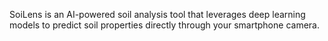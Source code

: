 SoiLens is an AI-powered soil analysis tool that leverages deep learning models to predict soil properties directly through your smartphone camera.